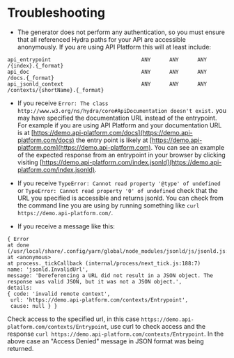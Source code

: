 # Troubleshooting

* The generator does not perform any authentication, so you must ensure that all referenced Hydra paths for your API are
accessible anonymously. If you are using API Platform this will at least include:

```
api_entrypoint                             ANY      ANY      ANY    /{index}.{_format}
api_doc                                    ANY      ANY      ANY    /docs.{_format}
api_jsonld_context                         ANY      ANY      ANY    /contexts/{shortName}.{_format}
```

* If you receive `Error: The class http://www.w3.org/ns/hydra/core#ApiDocumentation doesn't exist.` you may have
specified the documentation URL instead of the entrypoint. For example if you are using API Platform and your
documentation URL is at [https://demo.api-platform.com/docs](https://demo.api-platform.com/docs) the entry point is
likely at [https://demo.api-platform.com](https://demo.api-platform.com). You can see an example of the expected
response from an entrypoint in your browser by clicking visiting
[https://demo.api-platform.com/index.jsonld](https://demo.api-platform.com/index.jsonld).   

* If you receive `TypeError: Cannot read property '@type' of undefined` or `TypeError: Cannot read property '0'
of undefined` check that the URL you specified is accessible and returns jsonld.  You can check from the command line
you are using by running something like `curl https://demo.api-platform.com/`.

* If you receive a message like this:

```
{ Error
at done (/usr/local/share/.config/yarn/global/node_modules/jsonld/js/jsonld.js:6851:19)
at <anonymous>
at process._tickCallback (internal/process/next_tick.js:188:7)
name: 'jsonld.InvalidUrl',
message: 'Dereferencing a URL did not result in a JSON object. The response was valid JSON, but it was not a JSON object.',
details:
{ code: 'invalid remote context',
 url: 'https://demo.api-platform.com/contexts/Entrypoint',
 cause: null } }
```

Check access to the specified url, in this case `https://demo.api-platform.com/contexts/Entrypoint`, use curl to check
access and the response `curl https://demo.api-platform.com/contexts/Entrypoint`. In the above case an "Access Denied"
message in JSON format was being returned.  
